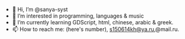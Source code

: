 - 👋 Hi, I’m @sanya-syst
- 👀 I’m interested in programming, languages & music
- 🌱 I’m currently learning GDScript, html, chinese, arabic & greek.
- 📫 How to reach me: (here's number), s150614kh@ya.ru,@mail.ru.

<!---
sanya-syst/sanya-syst is a ✨ special ✨ repository because its `README.md` (this file) appears on your GitHub profile.
You can click the Preview link to take a look at your changes.
--->
